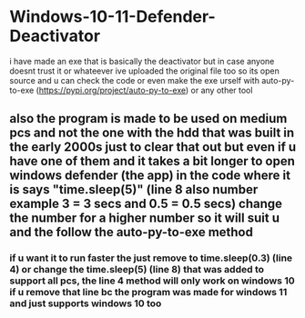 # Windows-10-11-Defender-Deactivator
i have made an exe that is basically the deactivator but in case anyone doesnt trust it or whateever ive uploaded the original file too so its open source and u can check the code or even make the exe urself with auto-py-to-exe (https://pypi.org/project/auto-py-to-exe) or any other tool

## also the program is made to be used on medium pcs and not the one with the hdd that was built in the early 2000s just to clear that out but even if u have one of them and it takes a bit longer to open windows defender (the app) in the code where it is says "time.sleep(5)" (line 8 also number example 3 = 3 secs and 0.5 = 0.5 secs) change the number for a higher number so it will suit u and the follow the auto-py-to-exe method

### if u want it to run faster the just remove to time.sleep(0.3) (line 4) or change the time.sleep(5) (line 8) that was added to support all pcs, the line 4 method will only work on windows 10 if u remove that line bc the program was made for windows 11 and just supports windows 10 too
